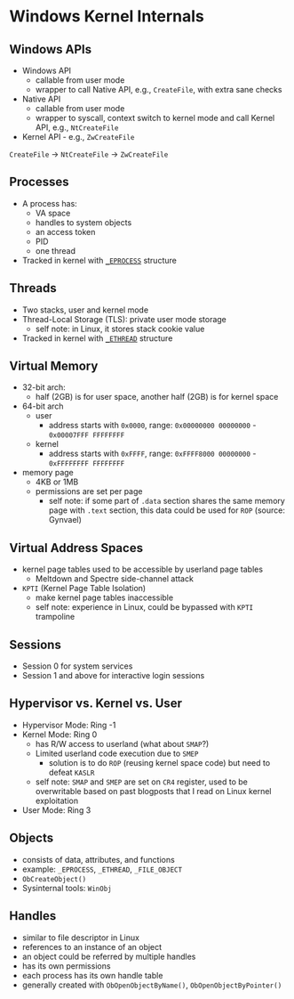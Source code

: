 # Windows Kernel Internals

## Windows APIs

- Windows API
  - callable from user mode
  - wrapper to call Native API, e.g., `CreateFile`, with extra sane checks
- Native API
  - callable from user mode
  - wrapper to syscall, context switch to kernel mode and call Kernel API, e.g., `NtCreateFile`
- Kernel API - e.g., `ZwCreateFile`

`CreateFile` -> `NtCreateFile` -> `ZwCreateFile`

## Processes

- A process has:
  - VA space
  - handles to system objects
  - an access token
  - PID
  - one thread
- Tracked in kernel with [`_EPROCESS`](https://www.vergiliusproject.com/kernels/x64/Windows%2011/21H2%20(RTM)/_EPROCESS) structure

## Threads

- Two stacks, user and kernel mode
- Thread-Local Storage (TLS): private user mode storage
  - self note: in Linux, it stores stack cookie value
- Tracked in kernel with [`_ETHREAD`](https://www.vergiliusproject.com/kernels/x64/Windows%2011/21H2%20(RTM)/_ETHREAD) structure

## Virtual Memory

- 32-bit arch:
  - half (2GB) is for user space, another half (2GB) is for kernel space
- 64-bit arch
  - user
    - address starts with `0x0000`, range: `0x00000000 00000000` - `0x00007FFF FFFFFFFF`
  - kernel
    - address starts with `0xFFFF`, range: `0xFFFF8000 00000000` - `0xFFFFFFFF FFFFFFFF`
- memory page
  - 4KB or 1MB
  - permissions are set per page
    - self note: if some part of `.data` section shares the same memory page with `.text` section, this data could be used for `ROP` (source: Gynvael)

## Virtual Address Spaces

- kernel page tables used to be accessible by userland page tables
  - Meltdown and Spectre side-channel attack
- `KPTI` (Kernel Page Table Isolation)
  - make kernel page tables inaccessible
  - self note: experience in Linux, could be bypassed with `KPTI` trampoline

## Sessions

- Session 0 for system services
- Session 1 and above for interactive login sessions

## Hypervisor vs. Kernel vs. User

- Hypervisor Mode: Ring -1
- Kernel Mode: Ring 0
  - has R/W access to userland (what about `SMAP`?)
  - Limited userland code execution due to `SMEP`
    - solution is to do `ROP` (reusing kernel space code) but need to defeat `KASLR`
  - self note: `SMAP` and `SMEP` are set on `CR4` register, used to be overwritable based on past blogposts that I read on Linux kernel exploitation
- User Mode: Ring 3

## Objects

- consists of data, attributes, and functions
- example: `_EPROCESS`, `_ETHREAD`, `_FILE_OBJECT`
- `ObCreateObject()`
- Sysinternal tools: `WinObj`

## Handles

- similar to file descriptor in Linux
- references to an instance of an object
- an object could be referred by multiple handles
- has its own permissions
- each process has its own handle table
- generally created with `ObOpenObjectByName()`, `ObOpenObjectByPointer()`
